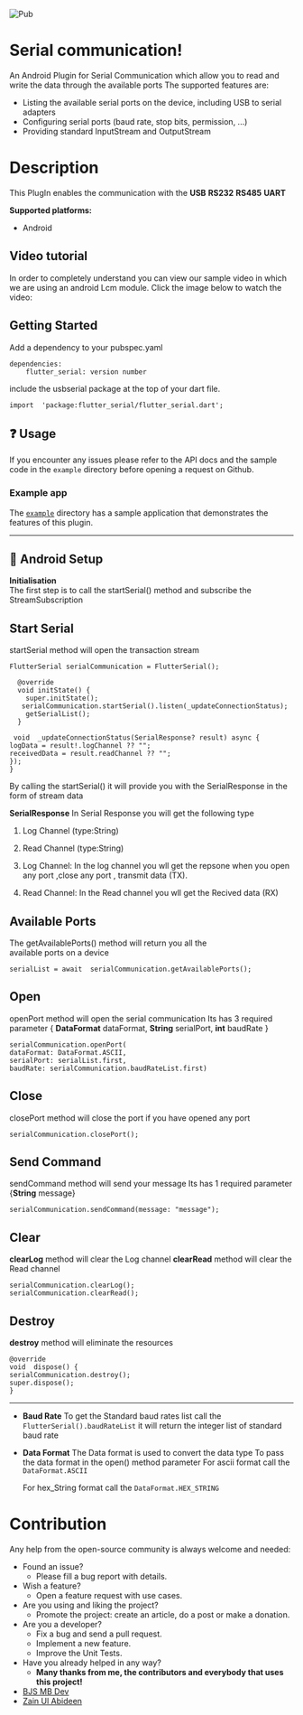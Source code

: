 ![Pub](https://img.shields.io/pub/v/serial_communication)
# Serial communication!
An Android Plugin for Serial Communication which allow you to read
and write the data through the available ports
The supported features are:
* Listing the available serial ports on the device, including USB to serial adapters
* Configuring serial ports (baud rate, stop bits, permission, ...)
* Providing standard InputStream and OutputStream
# Description
This PlugIn enables the communication with the
**USB**
**RS232**
**RS485**
**UART**


**Supported platforms:**
* Android

## Video tutorial
In order to completely understand you can view our sample video in which we are using an android Lcm module.
Click the image below to watch the video:

[//]: # ()
[//]: # ([![IMAGE ALT TEXT]&#40;https://i.postimg.cc/T1YCPsSH/Screenshot-2022-09-12-at-11-16-36-AM.png&#41;]&#40;https://www.youtube.com/watch?v=GeNuR-YH6ms"&#41;)

## Getting Started
Add a dependency to your pubspec.yaml
~~~
dependencies:
	flutter_serial: version number
~~~
include the usbserial package at the top of your dart file.
~~~
import  'package:flutter_serial/flutter_serial.dart';
~~~
## ❓ Usage
If you encounter any issues please refer to the API docs and the sample code in the  `example`  directory before opening a request on Github.

### Example app[](https://pub.dev/packages/flutter_local_notifications#example-app)

The  [`example`](https://github.com/mahad555/serialCommunication/blob/main/example/lib/main.dart)  directory has a sample application that demonstrates the features of this plugin.
***

## 🔧 Android Setup #



**Initialisation**  
The first step is to call the startSerial() method and subscribe the
StreamSubscription

## **Start Serial**

startSerial method  will open the transaction stream
~~~
FlutterSerial serialCommunication = FlutterSerial();

  @override
  void initState() {
    super.initState();
   serialCommunication.startSerial().listen(_updateConnectionStatus);
    getSerialList();
  }
  
 void  _updateConnectionStatus(SerialResponse? result) async {
logData = result!.logChannel ?? "";
receivedData = result.readChannel ?? "";
});
}
~~~
By calling the startSerial() it will provide  you with the SerialResponse in the form of stream data

**SerialResponse**
In Serial Response you will get the following type  
1)  Log Channel (type:String)  
2)  Read Channel  (type:String)

1) Log Channel:
   In the log channel you wll get the repsone when you open any port
   ,close any port , transmit data (TX).

2) Read Channel:
   In the Read channel you wll get the Recived data (RX)

## **Available Ports**

The getAvailablePorts() method  will return you all the  
available ports on a device
~~~
serialList = await  serialCommunication.getAvailablePorts();
~~~

## **Open**

openPort method  will open the serial communication
Its has 3 required parameter
{ **DataFormat** dataFormat, **String** serialPort, **int** baudRate }
~~~
serialCommunication.openPort(
dataFormat: DataFormat.ASCII,
serialPort: serialList.first,
baudRate: serialCommunication.baudRateList.first)
~~~

## **Close**

closePort method  will close the port if you have opened any port
~~~
serialCommunication.closePort();
~~~

## **Send Command**
sendCommand method  will send your message
Its has 1 required parameter  {**String**  message}
~~~
serialCommunication.sendCommand(message: "message");
~~~


## Clear

**clearLog** method  will clear the Log channel
**clearRead** method  will clear the Read channel

~~~
serialCommunication.clearLog();
serialCommunication.clearRead();
~~~

## Destroy
**destroy** method  will eliminate the resources
~~~
@override
void  dispose() {
serialCommunication.destroy();
super.dispose();
}
~~~

* * *
*  **Baud Rate**
   To get the Standard baud rates list
   call the `FlutterSerial().baudRateList`
   it will return the integer list of standard baud rate

*  **Data Format**
   The Data format is used to convert the data type
   To pass the data format in the open()  method parameter
   For ascii format
   call the `DataFormat.ASCII`

   For hex_String format
   call the `DataFormat.HEX_STRING`

# Contribution

Any help from the open-source community is always welcome and needed:

-   Found an issue?
    -   Please fill a bug report with details.
-   Wish a feature?
    -   Open a feature request with use cases.
-   Are you using and liking the project?
    -   Promote the project: create an article, do a post or make a donation.
-   Are you a developer?
    -   Fix a bug and send a pull request.
    -   Implement a new feature.
    -   Improve the Unit Tests.
-   Have you already helped in any way?
    -   **Many thanks from me, the contributors and everybody that uses this project!**
- [BJS MB Dev](https://github.com/bjs-mb-dev)
- [Zain Ul Abideen](https://github.com/zain4bjs) 
     







